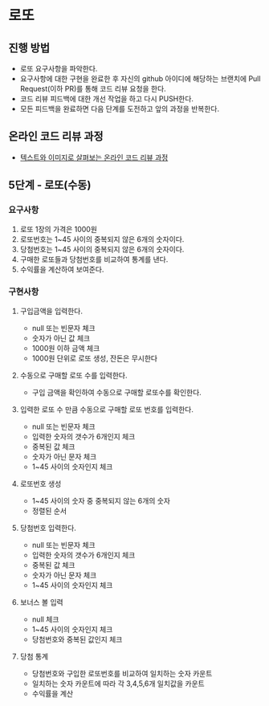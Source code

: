 # 로또

## 진행 방법

* 로또 요구사항을 파악한다.
* 요구사항에 대한 구현을 완료한 후 자신의 github 아이디에 해당하는 브랜치에 Pull Request(이하 PR)를 통해 코드 리뷰 요청을 한다.
* 코드 리뷰 피드백에 대한 개선 작업을 하고 다시 PUSH한다.
* 모든 피드백을 완료하면 다음 단계를 도전하고 앞의 과정을 반복한다.

## 온라인 코드 리뷰 과정

* [텍스트와 이미지로 살펴보는 온라인 코드 리뷰 과정](https://github.com/next-step/nextstep-docs/tree/master/codereview)

## 5단계 - 로또(수동)

### 요구사항

1. 로또 1장의 가격은 1000원
2. 로또번호는 1~45 사이의 중복되지 않은 6개의 숫자이다.
3. 당첨번호는 1~45 사이의 중복되지 않은 6개의 숫자이다.
4. 구매한 로또들과 당첨번호를 비교하여 통계를 낸다.
5. 수익률을 계산하여 보여준다.

### 구현사항

1. 구입금액을 입력한다.
    * null 또는 빈문자 체크
    * 숫자가 아닌 값 체크
    * 1000원 이하 금액 체크
    * 1000원 단위로 로또 생성, 잔돈은 무시한다

2. 수동으로 구매할 로또 수를 입력한다.
    * 구입 금액을 확인하여 수동으로 구매할 로또수를 확인한다.

3. 입력한 로또 수 만큼 수동으로 구매할 로또 번호를 입력한다.
    * null 또는 빈문자 체크
    * 입력한 숫자의 갯수가 6개인지 체크
    * 중복된 값 체크
    * 숫자가 아닌 문자 체크
    * 1~45 사이의 숫자인지 체크

4. 로또번호 생성
    * 1~45 사이의 숫자 중 중복되지 않는 6개의 숫자
    * 정렬된 순서

5. 당첨번호 입력한다.
    * null 또는 빈문자 체크
    * 입력한 숫자의 갯수가 6개인지 체크
    * 중복된 값 체크
    * 숫자가 아닌 문자 체크
    * 1~45 사이의 숫자인지 체크

6. 보너스 볼 입력
    * null 체크
    * 1~45 사이의 숫자인지 체크
    * 당첨번호와 중복된 값인지 체크

7. 당첨 통계
    * 당첨번호와 구입한 로또번호를 비교하여 일치하는 숫자 카운트
    * 일치하는 숫자 카운트에 따라 각 3,4,5,6개 일치값을 카운트
    * 수익률을 계산